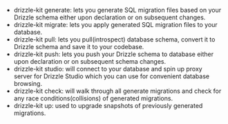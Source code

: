 - drizzle-kit generate: lets you generate SQL migration files based on your Drizzle schema either upon declaration or on subsequent changes.
- drizzle-kit migrate: lets you apply generated SQL migration files to your database.
- drizzle-kit pull: lets you pull(introspect) database schema, convert it to Drizzle schema and save it to your codebase.
- drizzle-kit push: lets you push your Drizzle schema to database either upon declaration or on subsequent schema changes.
- drizzle-kit studio: will connect to your database and spin up proxy server for Drizzle Studio which you can use for convenient database browsing.
- drizzle-kit check: will walk through all generate migrations and check for any race conditions(collisions) of generated migrations.
- drizzle-kit up: used to upgrade snapshots of previously generated migrations.